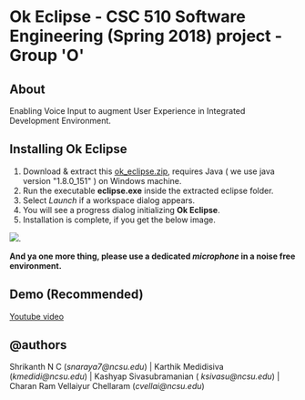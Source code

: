 
# Ok Eclipse - CSC 510 Software Engineering (Spring 2018) project - Group 'O' <Enter>[](https://github.com/snaraya7/Ok_Eclipse/blob/master/img/logo.png) 

## About
Enabling Voice Input to augment User Experience in Integrated Development Environment.

## Installing Ok Eclipse

1. Download & extract this [ok_eclipse.zip](https://tiny.cc/downloadokeclipse), requires Java ( we use java version "1.8.0_151" ) on Windows machine.
1. Run the executable **eclipse.exe** inside the extracted eclipse folder. 
1. Select *Launch* if a workspace dialog appears.
1. You will see a progress dialog initializing **Ok Eclipse**. 
1. Installation is complete, if you get the below image.

![](https://github.com/snaraya7/Ok_Eclipse/blob/master/img/success1.JPG).

**And ya one more thing, please use a dedicated _microphone_ in a noise free environment.**

## Demo (Recommended)
[Youtube video](https://youtu.be/34EYSdmBDMs)

## @authors

Shrikanth N C (_snaraya7@ncsu.edu_) | Karthik Medidisiva (_kmedidi@ncsu.edu_) | Kashyap Sivasubramanian ( _ksivasu@ncsu.edu_) | Charan Ram Vellaiyur Chellaram (_cvellai@ncsu.edu_)




